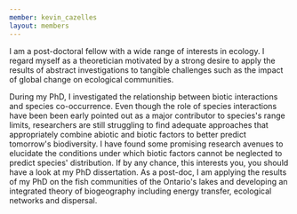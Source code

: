 ```yaml
---
member: kevin_cazelles
layout: members
---
```


I am a post-doctoral fellow with a wide range of interests in ecology.
I regard myself as a theoretician motivated by a strong desire to apply the
results of abstract investigations to tangible challenges such as the impact of global change
on ecological communities.  

During my PhD, I investigated the relationship between biotic interactions and
species co-occurrence. Even though the role of species interactions have been
been early pointed out as a major contributor to species's range limits, researchers are still struggling to find adequate approaches that appropriately
combine abiotic and biotic factors to better predict tomorrow's biodiversity. I have found some promising research avenues to elucidate the conditions under which biotic factors cannot be neglected to predict species' distribution. If by any chance, this interests you, you should have a look at my PhD dissertation. As a post-doc, I am applying the results of my PhD on the fish communities of the Ontario's lakes and developing an integrated theory of biogeography including energy transfer, ecological networks and dispersal.
